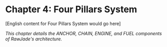 ﻿# Chapter 4: Four Pillars System

[English content for Four Pillars System would go here]

*This chapter details the ANCHOR, CHAIN, ENGINE, and FUEL components of RawJade's architecture.*

